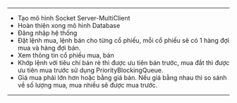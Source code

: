 
***************************************************************************************
- Tạo mô hình Socket Server-MultiClient
- Hoàn thiện xong mô hình Database
- Đăng nhập hệ thống
- Đặt lệnh mua, lệnh bán cho từng cổ phiếu, mỗi cổ phiếu sẽ có 1 hàng đợi mua và hàng đợi bán.
- Xem thông tin cổ phiếu mua, bán
- Khớp lệnh với tiêu chí bán rẻ thì được ưu tiên bán trước, mua đắt thì được ưu tiên mua trước sử dụng PriorityBlockingQueue.
- Giá mua phải lớn hơn hoặc bằng giá bán. Nếu giá bằng nhau thì so sánh về số lượng mua, mua nhiều sẽ được mua trước.

***************************************************************************************
